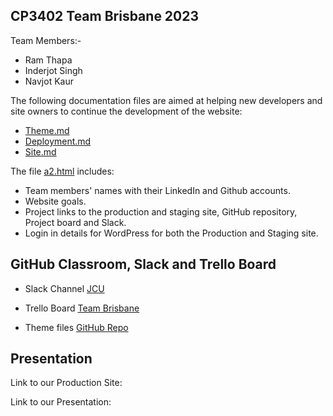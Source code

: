 
## CP3402 Team Brisbane 2023
Team Members:- 
- Ram Thapa
- Inderjot Singh
- Navjot Kaur

The following documentation files are aimed at helping new developers and site owners to continue the development of the website:

* [Theme.md](theme.md)
* [Deployment.md](deployment.md)
* [Site.md](site.md)

The file [a2.html](a2.html) includes:

* Team members' names with their LinkedIn  and Github accounts.
* Website goals.
* Project links to the production and staging site, GitHub repository, Project board and Slack.
* Login in details for WordPress for both the Production and Staging site.

## GitHub Classroom, Slack and Trello Board

- Slack Channel [JCU](https://app.slack.com/client/T05GW1XP0S0/C05GTJAJGCS)

- Trello Board [Team Brisbane](https://trello.com/b/VNpcLBjb/teambrisbane-cp3402)

- Theme files [GitHub Repo](https://github.com/cp3402-students/cp3402-2022-1-site-teambrisbane2023.git)

## Presentation
Link to our Production Site:

Link to our Presentation: 

    
